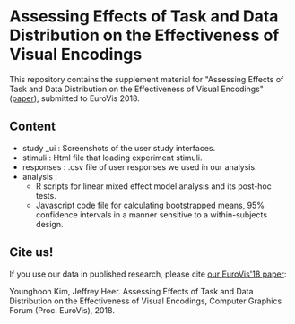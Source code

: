 # Assessing Effects of Task and Data Distribution on the Effectiveness of Visual Encodings

This repository contains the supplement material for "Assessing Effects of Task and Data Distribution on the Effectiveness of Visual Encodings"([paper](TBD)), submitted to EuroVis 2018.


## Content
- study _ui : Screenshots of the user study interfaces.
- stimuli : Html file that loading experiment stimuli.
- responses : .csv file of user responses we used in our analysis.
- analysis :
  - R scripts for linear mixed effect model analysis and its post-hoc tests.
  - Javascript code file for calculating bootstrapped means, 95% confidence intervals in a manner sensitive to a within-subjects design.

## Cite us!
If you use our data in published research, please cite [our EuroVis'18 paper](http://idl.cs.washington.edu/papers/task-data-effectiveness/):

Younghoon Kim, Jeffrey Heer. Assessing Effects of Task and Data Distribution on the Effectiveness of Visual Encodings, Computer Graphics Forum (Proc. EuroVis), 2018.
